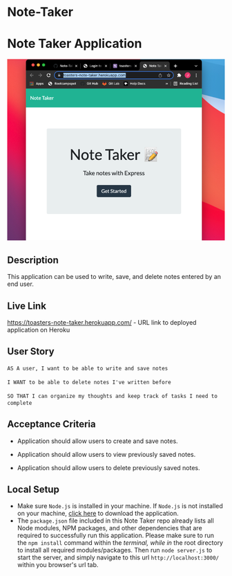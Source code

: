 # Note-Taker
# Note Taker Application

![Note Taker App](/media/one.png
)

## Description

 This application can be used to write, save, and delete notes entered by an end user.

## Live Link

https://toasters-note-taker.herokuapp.com/ - URL link to deployed application on Heroku 

## User Story

```
AS A user, I want to be able to write and save notes

I WANT to be able to delete notes I've written before

SO THAT I can organize my thoughts and keep track of tasks I need to complete
```

## Acceptance Criteria

- Application should allow users to create and save notes.

- Application should allow users to view previously saved notes.

- Application should allow users to delete previously saved notes.

## Local Setup

- Make sure `Node.js` is installed in your machine. If `Node.js` is not installed on your machine, [click here](https://nodejs.org/en/) to download the application.
- The `package.json` file included in this Note Taker repo already lists all Node modules, NPM packages, and other dependencies that are required to successfully run this application. Please make sure to run the `npm install` command within the _terminal, while in_ the root directory to install all required modules/packages. Then run `node server.js` to start the server, and simply navigate to this url `http://localhost:3000/` within you browser's url tab.


